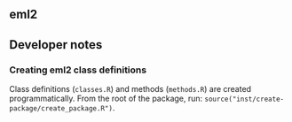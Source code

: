 <!-- README.md is generated from README.Rmd. Please edit that file -->
eml2
----

Developer notes
---------------

### Creating eml2 class definitions

Class definitions (`classes.R`) and methods (`methods.R`) are created programmatically. From the root of the package, run: `source("inst/create-package/create_package.R")`.
